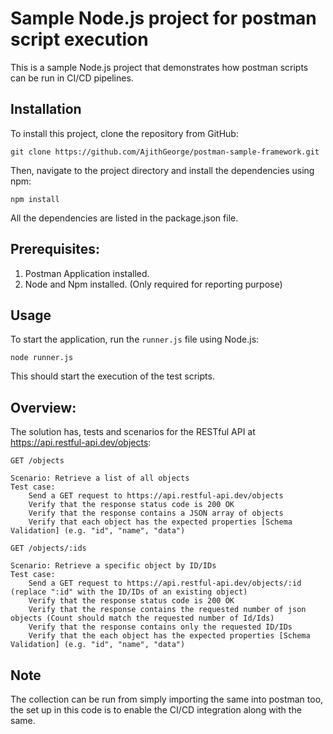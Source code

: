 # Sample Node.js project for postman script execution

This is a sample Node.js project that demonstrates how postman scripts can be run in CI/CD pipelines.

## Installation

To install this project, clone the repository from GitHub:

`git clone https://github.com/AjithGeorge/postman-sample-framework.git`

Then, navigate to the project directory and install the dependencies using npm:

`npm install`

All the dependencies are listed in the package.json file.

## Prerequisites:

1. Postman Application installed.
2. Node and Npm installed. (Only required for reporting purpose)

## Usage

To start the application, run the `runner.js` file using Node.js:

`node runner.js`

This should start the execution of the test scripts.

## Overview:

The solution has, tests and scenarios for the RESTful API at https://api.restful-api.dev/objects:

    GET /objects

    Scenario: Retrieve a list of all objects
    Test case:
        Send a GET request to https://api.restful-api.dev/objects
        Verify that the response status code is 200 OK
        Verify that the response contains a JSON array of objects
        Verify that each object has the expected properties [Schema Validation] (e.g. "id", "name", "data")
    
    GET /objects/:ids

    Scenario: Retrieve a specific object by ID/IDs
    Test case:
        Send a GET request to https://api.restful-api.dev/objects/:id (replace ":id" with the ID/IDs of an existing object)
        Verify that the response status code is 200 OK
        Verify that the response contains the requested number of json objects (Count should match the requested number of Id/Ids)
        Verify that the response contains only the requested ID/IDs
        Verify that the each object has the expected properties [Schema Validation] (e.g. "id", "name", "data")
## Note
The collection can be run from simply importing the same into postman too, the set up in this code is to enable the CI/CD integration along with the same.
